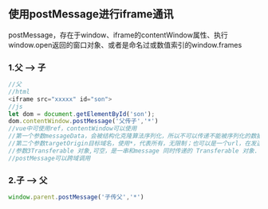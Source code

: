 ## 使用postMessage进行iframe通讯

postMessage，存在于window、iframe的contentWindow属性、执行window.open返回的窗口对象、或者是命名过或数值索引的window.frames

### 1.父 —> 子

```js
//父
//html
<iframe src="xxxxx" id="son">
//js
let dom = document.getElementById('son');
dom.contentWindow.postMessage('父传子','*')
//vue中可使用ref，contentWindow可以使用
//第一个参数messageData，会被结构化克隆算法序列化，所以不可以传递不能被序列化的数据，会报错
//第二个参数targetOrigin目标域名，使用*，代表所有，无限制；也可以是一个url，在发送消息的时候，如果目标窗口的协议、主机地址或端口这三者的任意一项不匹配targetOrigin提供的值，那么消息就不会被发送；只有三者完全匹配，消息才会被发送。这个机制用来控制消息可以发送到哪些窗口，如果你明确的知道消息应该发送到哪个窗口，那么请始终提供一个有确切值的targetOrigin
//参数3Transferable 对象,可空，是一串和message 同时传递的 Transferable 对象. 这些对象的所有权将被转移给消息的接收方，而发送一方将不再保有所有权
//postMessage可以跨域调用
```

### 2.子 —> 父

```js
window.parent.postMessage('子传父','*')
```

